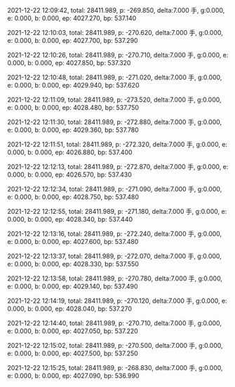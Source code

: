 2021-12-22 12:09:42, total: 28411.989, p: -269.850, delta:7.000 手, g:0.000, e: 0.000, b: 0.000, ep: 4027.270, bp: 537.140

2021-12-22 12:10:03, total: 28411.989, p: -270.620, delta:7.000 手, g:0.000, e: 0.000, b: 0.000, ep: 4027.700, bp: 537.290

2021-12-22 12:10:26, total: 28411.989, p: -270.710, delta:7.000 手, g:0.000, e: 0.000, b: 0.000, ep: 4027.850, bp: 537.320

2021-12-22 12:10:48, total: 28411.989, p: -271.020, delta:7.000 手, g:0.000, e: 0.000, b: 0.000, ep: 4029.940, bp: 537.620

2021-12-22 12:11:09, total: 28411.989, p: -273.520, delta:7.000 手, g:0.000, e: 0.000, b: 0.000, ep: 4028.480, bp: 537.750

2021-12-22 12:11:30, total: 28411.989, p: -272.880, delta:7.000 手, g:0.000, e: 0.000, b: 0.000, ep: 4029.360, bp: 537.780

2021-12-22 12:11:51, total: 28411.989, p: -272.320, delta:7.000 手, g:0.000, e: 0.000, b: 0.000, ep: 4026.880, bp: 537.400

2021-12-22 12:12:13, total: 28411.989, p: -272.870, delta:7.000 手, g:0.000, e: 0.000, b: 0.000, ep: 4026.570, bp: 537.430

2021-12-22 12:12:34, total: 28411.989, p: -271.090, delta:7.000 手, g:0.000, e: 0.000, b: 0.000, ep: 4028.750, bp: 537.480

2021-12-22 12:12:55, total: 28411.989, p: -271.180, delta:7.000 手, g:0.000, e: 0.000, b: 0.000, ep: 4028.340, bp: 537.440

2021-12-22 12:13:16, total: 28411.989, p: -272.240, delta:7.000 手, g:0.000, e: 0.000, b: 0.000, ep: 4027.600, bp: 537.480

2021-12-22 12:13:37, total: 28411.989, p: -272.070, delta:7.000 手, g:0.000, e: 0.000, b: 0.000, ep: 4028.330, bp: 537.550

2021-12-22 12:13:58, total: 28411.989, p: -270.780, delta:7.000 手, g:0.000, e: 0.000, b: 0.000, ep: 4029.140, bp: 537.490

2021-12-22 12:14:19, total: 28411.989, p: -270.120, delta:7.000 手, g:0.000, e: 0.000, b: 0.000, ep: 4028.040, bp: 537.270

2021-12-22 12:14:40, total: 28411.989, p: -270.710, delta:7.000 手, g:0.000, e: 0.000, b: 0.000, ep: 4027.050, bp: 537.220

2021-12-22 12:15:02, total: 28411.989, p: -270.500, delta:7.000 手, g:0.000, e: 0.000, b: 0.000, ep: 4027.500, bp: 537.250

2021-12-22 12:15:25, total: 28411.989, p: -268.830, delta:7.000 手, g:0.000, e: 0.000, b: 0.000, ep: 4027.090, bp: 536.990